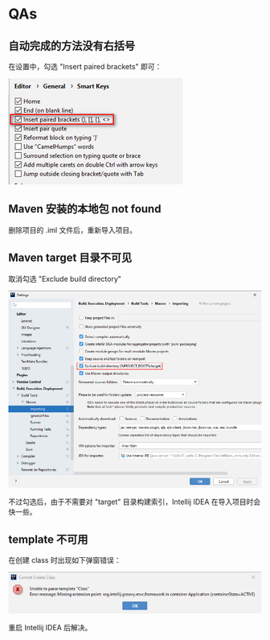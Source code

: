 # QAs

## 自动完成的方法没有右括号

在设置中，勾选 "Insert paired brackets" 即可：

![](2019-06-25-21-02-16.png)

## Maven 安装的本地包 not found

删除项目的 .iml 文件后，重新导入项目。

## Maven target 目录不可见

取消勾选 "Exclude build directory"

![maven](images/2020-05-12-14-43-41.png)

不过勾选后，由于不需要对 "target" 目录构建索引，Intellij IDEA 在导入项目时会快一些。

## template 不可用

在创建 class 时出现如下弹窗错误：

![template](images/2020-09-14-17-23-56.png)

重启 Intellij IDEA 后解决。
